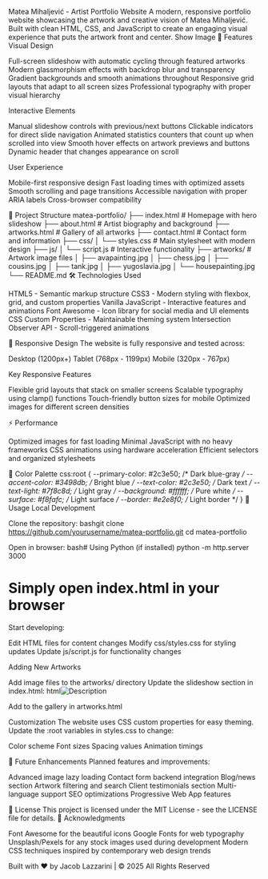 Matea Mihaljević - Artist Portfolio Website
A modern, responsive portfolio website showcasing the artwork and creative vision of Matea Mihaljević. Built with clean HTML, CSS, and JavaScript to create an engaging visual experience that puts the artwork front and center.
Show Image
🎨 Features
Visual Design

Full-screen slideshow with automatic cycling through featured artworks
Modern glassmorphism effects with backdrop blur and transparency
Gradient backgrounds and smooth animations throughout
Responsive grid layouts that adapt to all screen sizes
Professional typography with proper visual hierarchy

Interactive Elements

Manual slideshow controls with previous/next buttons
Clickable indicators for direct slide navigation
Animated statistics counters that count up when scrolled into view
Smooth hover effects on artwork previews and buttons
Dynamic header that changes appearance on scroll

User Experience

Mobile-first responsive design
Fast loading times with optimized assets
Smooth scrolling and page transitions
Accessible navigation with proper ARIA labels
Cross-browser compatibility

📁 Project Structure
matea-portfolio/
├── index.html              # Homepage with hero slideshow
├── about.html              # Artist biography and background
├── artworks.html           # Gallery of all artworks
├── contact.html            # Contact form and information
├── css/
│   └── styles.css          # Main stylesheet with modern design
├── js/
│   └── script.js           # Interactive functionality
├── artworks/               # Artwork image files
│   ├── avapainting.jpg
│   ├── chess.jpg
│   ├── cousins.jpg
│   ├── tank.jpg
│   ├── yugoslavia.jpg
│   └── housepainting.jpg
└── README.md
🛠️ Technologies Used

HTML5 - Semantic markup structure
CSS3 - Modern styling with flexbox, grid, and custom properties
Vanilla JavaScript - Interactive features and animations
Font Awesome - Icon library for social media and UI elements
CSS Custom Properties - Maintainable theming system
Intersection Observer API - Scroll-triggered animations

📱 Responsive Design
The website is fully responsive and tested across:

Desktop (1200px+)
Tablet (768px - 1199px)
Mobile (320px - 767px)

Key Responsive Features

Flexible grid layouts that stack on smaller screens
Scalable typography using clamp() functions
Touch-friendly button sizes for mobile
Optimized images for different screen densities

⚡ Performance

Optimized images for fast loading
Minimal JavaScript with no heavy frameworks
CSS animations using hardware acceleration
Efficient selectors and organized stylesheets

🎨 Color Palette
css:root {
  --primary-color: #2c3e50;    /* Dark blue-gray */
  --accent-color: #3498db;     /* Bright blue */
  --text-color: #2c3e50;       /* Dark text */
  --text-light: #7f8c8d;      /* Light gray */
  --background: #ffffff;        /* Pure white */
  --surface: #f8fafc;         /* Light surface */
  --border: #e2e8f0;          /* Light border */
}
📖 Usage
Local Development

Clone the repository:
bashgit clone https://github.com/yourusername/matea-portfolio.git
cd matea-portfolio

Open in browser:
bash# Using Python (if installed)
python -m http.server 3000

# Simply open index.html in your browser

Start developing:

Edit HTML files for content changes
Modify css/styles.css for styling updates
Update js/script.js for functionality changes



Adding New Artworks

Add image files to the artworks/ directory
Update the slideshow section in index.html:
html<img src="artworks/your-new-artwork.jpg" alt="Description" data-title="Artwork Title">

Add to the gallery in artworks.html

Customization
The website uses CSS custom properties for easy theming. Update the :root variables in styles.css to change:

Color scheme
Font sizes
Spacing values
Animation timings

🚀 Future Enhancements
Planned features and improvements:

 
 Advanced image lazy loading
 Contact form backend integration
 Blog/news section
 Artwork filtering and search
 Client testimonials section
 Multi-language support
 SEO optimizations
 Progressive Web App features

📄 License
This project is licensed under the MIT License - see the LICENSE file for details.
🙏 Acknowledgments

Font Awesome for the beautiful icons
Google Fonts for web typography
Unsplash/Pexels for any stock images used during development
Modern CSS techniques inspired by contemporary web design trends


Built with ❤️ by Jacob Lazzarini | © 2025 All Rights Reserved
